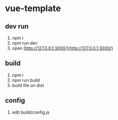 # vue-template

## dev run
1. npm i
3. npm run dev
4. open [http://127.0.0.1:3000/](http://127.0.0.1:3000/)

## build
1. npm i
2. npm run build
3. build file on dist

## config
1. edit build/config.js
